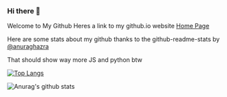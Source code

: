 ### Hi there 👋
Welcome to My Github
Heres a link to my github.io website 
<a href="https://BrendanSD3.github.io/">Home Page</a>


Here are some stats about my github thanks to the github-readme-stats by <a href="https://github.com/anuraghazra">@anuraghazra</a>

That should show way more JS and python btw


[![Top Langs](https://github-readme-stats.vercel.app/api/top-langs/?username=BrendanSD3&count_private=true&layout=compact&hide=jupyter%20notebook&langs_count=10)](https://github.com/anuraghazra/github-readme-stats)


![Anurag's github stats](https://github-readme-stats.vercel.app/api?username=BrendanSD3&show_icons=true&theme=radical&count_private=true&custom_title=My%20stats%20including%20Private%20Repos)



<!--
**BrendanSD3/BrendanSD3** is a ✨ _special_ ✨ repository because its `README.md` (this file) appears on your GitHub profile.

Here are some ideas to get you started:

- 🔭 I’m currently working on ...
- 🌱 I’m currently learning ...
- 👯 I’m looking to collaborate on ...
- 🤔 I’m looking for help with ...
- 💬 Ask me about ...
- 📫 How to reach me: ...
- 😄 Pronouns: ...
- ⚡ Fun fact: ...
-->
